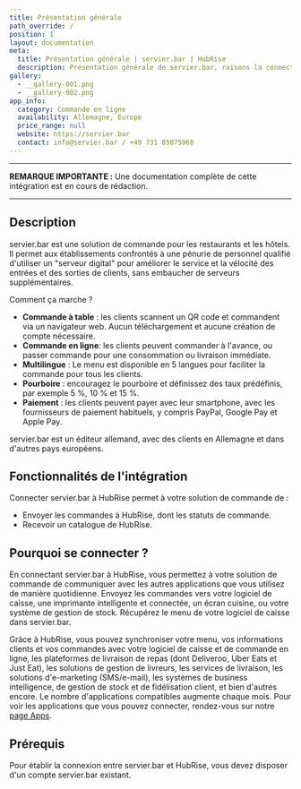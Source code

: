 ```yaml
---
title: Présentation générale
path_override: /
position: 1
layout: documentation
meta:
  title: Présentation générale | servier.bar | HubRise
  description: Présentation générale de servier.bar, raisons la connecter à HubRise et fonctionnalités de l'intégration. Synchronisez les données entre vos applications.
gallery:
  - __gallery-001.png
  - __gallery-002.png
app_info:
  category: Commande en ligne
  availability: Allemagne, Europe
  price_range: null
  website: https://servier.bar
  contact: info@servier.bar / +49 731 85075960
---
```


---

**REMARQUE IMPORTANTE :** Une documentation complète de cette intégration est en cours de rédaction.

---

## Description

servier.bar est une solution de commande pour les restaurants et les hôtels. Il permet aux établissements confrontés à une pénurie de personnel qualifié d'utiliser un "serveur digital" pour améliorer le service et la vélocité des entrées et des sorties de clients, sans embaucher de serveurs supplémentaires.

Comment ça marche ?

- **Commande à table** : les clients scannent un QR code et commandent via un navigateur web. Aucun téléchargement et aucune création de compte nécessaire.
- **Commande en ligne**: les clients peuvent commander à l'avance, ou passer commande pour une consommation ou livraison immédiate.
- **Multilingue** : Le menu est disponible en 5 langues pour faciliter la commande pour tous les clients.
- **Pourboire** : encouragez le pourboire et définissez des taux prédéfinis, par exemple 5 %, 10 % et 15 %.
- **Paiement** : les clients peuvent payer avec leur smartphone, avec les fournisseurs de paiement habituels, y compris PayPal, Google Pay et Apple Pay.

servier.bar est un éditeur allemand, avec des clients en Allemagne et dans d'autres pays européens.

## Fonctionnalités de l'intégration

Connecter servier.bar à HubRise permet à votre solution de commande de :

- Envoyer les commandes à HubRise, dont les statuts de commande.
- Recevoir un catalogue de HubRise.

## Pourquoi se connecter ?

En connectant servier.bar à HubRise, vous permettez à votre solution de commande de communiquer avec les autres applications que vous utilisez de manière quotidienne. Envoyez les commandes vers votre logiciel de caisse, une imprimante intelligente et connectée, un écran cuisine, ou votre système de gestion de stock. Récupérez le menu de votre logiciel de caisse dans servier.bar.

Grâce à HubRise, vous pouvez synchroniser votre menu, vos informations clients et vos commandes avec votre logiciel de caisse et de commande en ligne, les plateformes de livraison de repas (dont Deliveroo, Uber Eats et Just Eat), les solutions de gestion de livreurs, les services de livraison, les solutions d'e-marketing (SMS/e-mail), les systèmes de business intelligence, de gestion de stock et de fidélisation client, et bien d'autres encore. Le nombre d'applications compatibles augmente chaque mois. Pour voir les applications que vous pouvez connecter, rendez-vous sur notre [page Apps](/apps).

## Prérequis

Pour établir la connexion entre servier.bar et HubRise, vous devez disposer d'un compte servier.bar existant.
